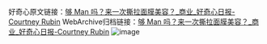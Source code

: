 好奇心原文链接：[够 Man 吗？来一次撕拉面膜美容？_商业_好奇心日报-Courtney Rubin](https://www.qdaily.com/articles/5531.html)
WebArchive归档链接：[够 Man 吗？来一次撕拉面膜美容？_商业_好奇心日报-Courtney Rubin](http://web.archive.org/web/20190623164934/https://www.qdaily.com/articles/5531.html)
![image](http://ww3.sinaimg.cn/large/007d5XDply1g3w8o0d2bpj30u04ije81)